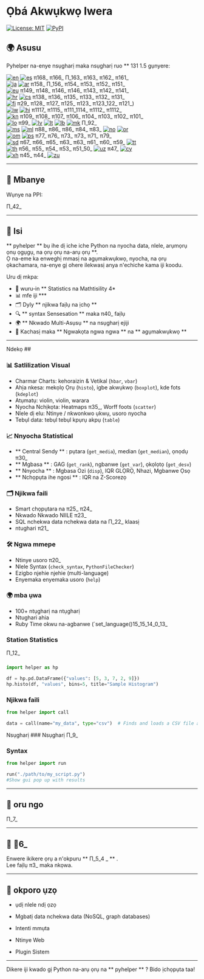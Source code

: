 # Ọbá Akwụkwọ Iwera

[![License: MIT](https://img.shields.io/badge/License-MIT-yellow.svg)](LICENSE) [![PyPI](https://img.shields.io/pypi/v/pyhelper-tools-jbhm?style=for-the-badge&label=PyPI&color=blue)](https://pypi.org/project/pyhelper-tools-jbhm/)

## 🌍 Asusu

Pyhelper na-enye nsụgharị maka nsụgharị ruo ** 131 1.5 gụnyere:

[![en](https://img.shields.io/badge/lang-en-red.svg)](readme/README.md) [![es](https://img.shields.io/badge/lang-es-yellow.svg)](readme/README.es.md) π168_ π166_ Π_163_ π163_ π162_ π161_  
[![ja](https://img.shields.io/badge/lang-ja-red.svg)](readme/README.ja.md) [![ar](https://img.shields.io/badge/lang-ar-brown.svg)](readme/README.ar.md) π158_ Π_156_ π154_ π153_ π152_ π151_  
[![eu](https://img.shields.io/badge/lang-eu-pink.svg)](readme/README.eu.md) π149_ π148_ π146_ π146_ π143_ π142_ π141_  
[![hr](https://img.shields.io/badge/lang-hr-blue.svg)](readme/README.hr.md) [![cs](https://img.shields.io/badge/lang-cs-red.svg)](readme/README.cs.md) π138_ π136_ π135_ π133_ π132_ π131_  
[![fi](https://img.shields.io/badge/lang-fi-blue.svg)](readme/README.fi.md) π29_ π128_ π127_ π125_ π123_ π123_122_ π121_)  
[![iw](https://img.shields.io/badge/lang-iw-purple.svg)](readme/README.iw.md) [![hi](https://img.shields.io/badge/lang-hi-orange.svg)](readme/README.hi.md) π1117_ π1115_ π111_1114_ π1112_ π1112_  
[![kn](https://img.shields.io/badge/lang-kn-purple.svg)](readme/README.kn.md) π109_ π108_ π107_ π106_ π104_ π103_ π102_ π101_  
[![lo](https://img.shields.io/badge/lang-lo-purple.svg)](readme/README.lo.md) π99_ [![lv](https://img.shields.io/badge/lang-lv-green.svg)](readme/README.lv.md) [![lt](https://img.shields.io/badge/lang-lt-red.svg)](readme/README.lt.md) [![lb](https://img.shields.io/badge/lang-lb-orange.svg)](readme/README.lb.md) [![mk](https://img.shields.io/badge/lang-mk-green.svg)](readme/README.mk.md) Π_92_  
[![ms](https://img.shields.io/badge/lang-ms-purple.svg)](readme/README.ms.md) [![ml](https://img.shields.io/badge/lang-ml-orange.svg)](readme/README.ml.md) π88_ π86_ π86_ π84_ π83_ [![no](https://img.shields.io/badge/lang-no-red.svg)](readme/README.no.md) [![or](https://img.shields.io/badge/lang-or-purple.svg)](readme/README.or.md)  
[![om](https://img.shields.io/badge/lang-om-orange.svg)](readme/README.om.md) [![ps](https://img.shields.io/badge/lang-ps-green.svg)](readme/README.ps.md) π77_ π76_ π73_ π73_ π71_ π79_  
[![sd](https://img.shields.io/badge/lang-sd-green.svg)](readme/README.sd.md) π67_ π66_ π65_ π63_ π63_ π61_ π60_ π59_ [![tt](https://img.shields.io/badge/lang-tt-orange.svg)](readme/README.tt.md)  
[![th](https://img.shields.io/badge/lang-th-blue.svg)](readme/README.th.md) π56_ π55_ π54_ π53_ π51_50_ [![uz](https://img.shields.io/badge/lang-uz-orange.svg)](readme/README.uz.md) π47_ [![cy](https://img.shields.io/badge/lang-cy-blue.svg)](readme/README.cy.md)  
[![xh](https://img.shields.io/badge/lang-xh-red.svg)](readme/README.xh.md) π45_ π44_ [![zu](https://img.shields.io/badge/lang-zu-green.svg)](readme/README.zu.md)

---


## 🚀 Mbanye

Wụnye na PPI:

Π_42_

---

## 📖 Isi

** pyhelper ** bụ ihe dị iche iche Python na nyocha data, nlele, arụmọrụ ọnụ ọgụgụ, na ọrụ ọrụ na-arụ ọrụ **.  
Ọ na-eme ka enweghị mmasị na agụmakwụkwọ, nyocha, na ọrụ ọkachamara, na-enye gị ohere ilekwasị anya n'echiche kama iji koodu.

Uru dị mkpa:
- 🧮 wuru-in ** Statistics na Mathtisility 4*
- 📊 mfe iji ***
- 🗂 Dyly ** njikwa faịlụ na ịchọ ** 
- 🔍 ** syntax Sensesation ** maka π40_ faịlụ
- 🌍 ** Nkwado Multi-Asụsụ ** na nsụgharị ejiji
- 🚀 Kachasị maka ** Ngwakọta ngwa ngwa ** na ** agụmakwụkwọ ** 

---

Ndekọ ##

### 📊 Satlilization Visual
- Charmar Charts: kehoraizin & Vetikal (`hbar`, `vbar`)  
- Ahịa nkesa: mekọlọ Ọrụ (`histo`), igbe akwụkwọ (`boxplot`), kde fots (`kdeplot`)  
- Atụmatụ: violin, violin, warara  
- Nyocha Nchịkọta: Heatmaps π35_, Worff foots (`scatter`)  
- Nlele dị elu: Ntinye / nkwonkwo ụkwụ, usoro nyocha  
- Tebụl data: tebụl tebụl kpụrụ akpụ (`table`)  

### 📈 Nnyocha Statistical
- ** Central Sendy ** : pụtara (`get_media`), median (`get_median`), ọnọdụ π30_  
- ** Mgbasa ** : GAG (`get_rank`), ngbanwe (`get_var`), ọkọlọtọ (`get_desv`)  
- ** Nnyocha ** : Mgbasa Ozi (`disp`), IQR GLỌRỌ, Nhazi, Mgbanwe Ọsọ  
- ** Nchọpụta ihe ngosi ** : IQR na Z-Scorezọ  

### 🗂️ Njikwa faili
- Smart chọpụtara na π25_ π24_  
- Nkwado Nkwado NIILE π23_  
- SQL nchekwa data nchekwa data na Π_22_ klaasị  
- ntughari π21_  

### 🛠️ Ngwa mmepe
- Ntinye usoro π20_  
- Nlele Syntax (`check_syntax`, `PythonFileChecker`)  
- Ezigbo njehie njehie (multi-language)  
- Enyemaka enyemaka usoro (`help`)  

### 🌍 mba ụwa
- 100+ ntụgharị na ntụgharị  
- Ntughari ahia  
- Ruby Time okwu na-agbanwe (`set_language()15_15_14_0_13_


### Station Statistics
Π_12_

###
```python
import helper as hp

df = hp.pd.DataFrame({"values": [5, 3, 7, 2, 9]})
hp.histo(df, "values", bins=5, title="Sample Histogram")
```

### Njikwa faili
```python
from helper import call

data = call(name="my_data", type="csv")  # Finds and loads a CSV file automatically
```

Nsụgharị ### Nsụgharị
Π_9_

### Syntax
```python
from helper import run

run("./path/to/my_script.py")
#Show gui pop up with results
```

---

## 📂 oru ngo

Π_7_

---

## 📜 📜6_

Enwere ikikere ọrụ a n'okpuru ** Π_5_4 _ ** .  
Lee faịlụ π3_ maka nkọwa.

---

## 🔮 okporo ụzọ

- ụdị nlele ndị ọzọ

- Mgbatị data nchekwa data (NoSQL, graph databases)

- Intenti mmụta

- Ntinye Web

- Plugin Sistem

---

Dikere iji kwado gị Python na-arụ ọrụ na ** pyhelper ** ? Bido ịchọpụta taa!